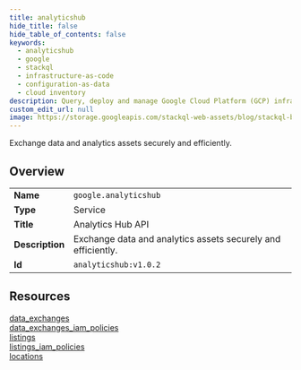 ```yaml
---
title: analyticshub
hide_title: false
hide_table_of_contents: false
keywords:
  - analyticshub
  - google
  - stackql
  - infrastructure-as-code
  - configuration-as-data
  - cloud inventory
description: Query, deploy and manage Google Cloud Platform (GCP) infrastructure and resources using SQL
custom_edit_url: null
image: https://storage.googleapis.com/stackql-web-assets/blog/stackql-blog-post-featured-image.png
---
```

Exchange data and analytics assets securely and efficiently.  
    

## Overview
<table><tbody>
<tr><td><b>Name</b></td><td><code>google.analyticshub</code></td></tr>
<tr><td><b>Type</b></td><td>Service</td></tr>
<tr><td><b>Title</b></td><td>Analytics Hub API</td></tr>
<tr><td><b>Description</b></td><td>Exchange data and analytics assets securely and efficiently.</td></tr>
<tr><td><b>Id</b></td><td><code>analyticshub:v1.0.2</code></td></tr>
</tbody></table>

## Resources
<div class="row">
<div class="providerDocColumn">
<a href="/providers/google/analyticshub/data_exchanges/">data_exchanges</a><br />
<a href="/providers/google/analyticshub/data_exchanges_iam_policies/">data_exchanges_iam_policies</a><br />
<a href="/providers/google/analyticshub/listings/">listings</a><br />
</div>
<div class="providerDocColumn">
<a href="/providers/google/analyticshub/listings_iam_policies/">listings_iam_policies</a><br />
<a href="/providers/google/analyticshub/locations/">locations</a><br />
</div>
</div>
